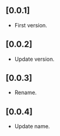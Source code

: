 ## [0.0.1] 

- First version.

## [0.0.2] 

- Update version.

## [0.0.3] 

- Rename.

## [0.0.4] 

- Update name.
